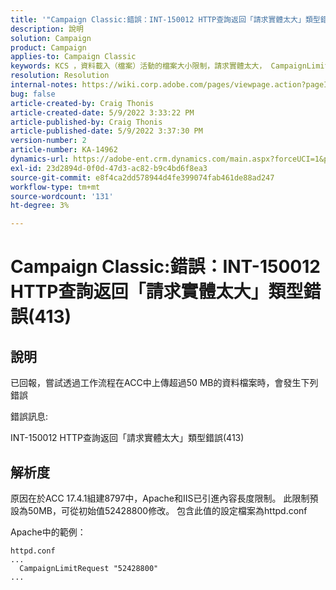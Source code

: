```yaml
---
title: '"Campaign Classic:錯誤：INT-150012 HTTP查詢返回「請求實體太大」類型錯誤(413)」'
description: 說明
solution: Campaign
product: Campaign
applies-to: Campaign Classic
keywords: KCS ，資料載入（檔案）活動的檔案大小限制，請求實體太大， CampaignLimitRequest
resolution: Resolution
internal-notes: https://wiki.corp.adobe.com/pages/viewpage.action?pageId=1423015339#ACC-Apache/Tomcat/IIS-WhatisthefilesizelimitforDataloading(file)activity?
bug: false
article-created-by: Craig Thonis
article-created-date: 5/9/2022 3:33:22 PM
article-published-by: Craig Thonis
article-published-date: 5/9/2022 3:37:30 PM
version-number: 2
article-number: KA-14962
dynamics-url: https://adobe-ent.crm.dynamics.com/main.aspx?forceUCI=1&pagetype=entityrecord&etn=knowledgearticle&id=f04e915b-adcf-ec11-a7b5-00224809c196
exl-id: 23d2894d-0f0d-47d3-ac82-b9c4bd6f8ea3
source-git-commit: e8f4ca2dd578944d4fe399074fab461de88ad247
workflow-type: tm+mt
source-wordcount: '131'
ht-degree: 3%

---
```


# Campaign Classic:錯誤：INT-150012 HTTP查詢返回「請求實體太大」類型錯誤(413)

## 說明


已回報，嘗試透過工作流程在ACC中上傳超過50 MB的資料檔案時，會發生下列錯誤



錯誤訊息:

INT-150012 HTTP查詢返回「請求實體太大」類型錯誤(413)


## 解析度


原因在於ACC 17.4.1組建8797中，Apache和IIS已引進內容長度限制。 此限制預設為50MB，可從初始值52428800修改。 包含此值的設定檔案為httpd.conf

Apache中的範例：


```
httpd.conf
...
  CampaignLimitRequest "52428800"
...
```
